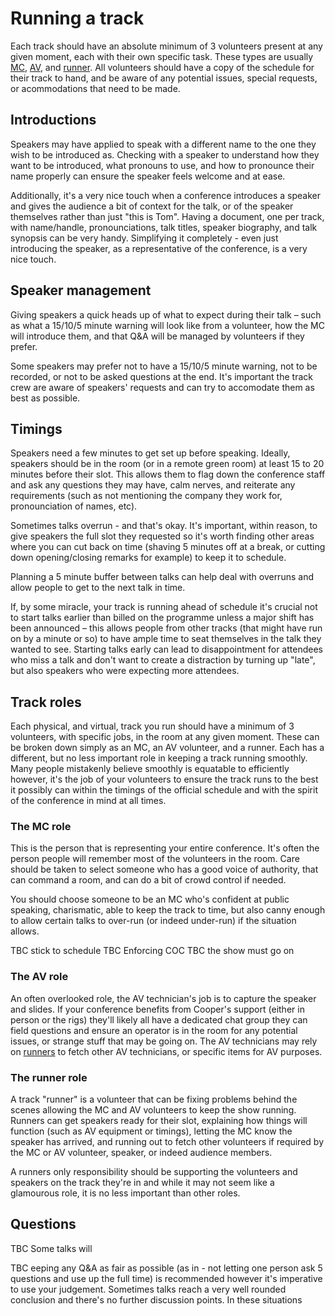# Running a track

Each track should have an absolute minimum of 3 volunteers present at any given moment, each with their own specific task. These types are usually [MC](#the-mc-role), [AV](#the-av-role), and [runner](#the-runner-role). All volunteers should have a copy of the schedule for their track to hand, and be aware of any potential issues, special requests, or acommodations that need to be made.

## Introductions

Speakers may have applied to speak with a different name to the one they wish to be introduced as. Checking with a speaker to understand how they want to be introduced, what pronouns to use, and how to pronounce their name properly can ensure the speaker feels welcome and at ease.

Additionally, it's a very nice touch when a conference introduces a speaker and gives the audience a bit of context for the talk, or of the speaker themselves rather than just "this is Tom". Having a document, one per track, with name/handle, pronounciations, talk titles, speaker biography, and talk synopsis can be very handy. Simplifying it completely - even just introducing the speaker, as a representative of the conference, is a very nice touch.

## Speaker management

Giving speakers a quick heads up of what to expect during their talk – such as what a 15/10/5 minute warning will look like from a volunteer, how the MC will introduce them, and that Q&A will be managed by volunteers if they prefer.

Some speakers may prefer not to have a 15/10/5 minute warning, not to be recorded, or not to be asked questions at the end. It's important the track crew are aware of speakers' requests and can try to accomodate them as best as possible.

## Timings

Speakers need a few minutes to get set up before speaking. Ideally, speakers should be in the room (or in a remote green room) at least 15 to 20 minutes before their slot. This allows them to flag down the conference staff and ask any questions they may have, calm nerves, and reiterate any requirements (such as not mentioning the company they work for, pronounciation of names, etc).

Sometimes talks overrun - and that's okay. It's important, within reason, to give speakers the full slot they requested so it's worth finding other areas where you can cut back on time (shaving 5 minutes off at a break, or cutting down opening/closing remarks for example) to keep it to schedule.

Planning a 5 minute buffer between talks can help deal with overruns and allow people to get to the next talk in time.

If, by some miracle, your track is running ahead of schedule it's crucial not to start talks earlier than billed on the programme unless a major shift has been announced – this allows people from other tracks (that might have run on by a minute or so) to have ample time to seat themselves in the talk they wanted to see. Starting talks early can lead to disappointment for attendees who miss a talk and don't want to create a distraction by turning up "late", but also speakers who were expecting more attendees.

## Track roles

Each physical, and virtual, track you run should have a minimum of 3 volunteers, with specific jobs, in the room at any given moment. These can be broken down simply as an MC, an AV volunteer, and a runner. Each has a different, but no less important role in keeping a track running smoothly. Many people mistakenly believe smoothly is equatable to efficiently however, it's the job of your volunteers to ensure the track runs to the best it possibly can within the timings of the official schedule and with the spirit of the conference in mind at all times.

### The MC role

This is the person that is representing your entire conference. It's often the person people will remember most of the volunteers in the room. Care should be taken to select someone who has a good voice of authority, that can command a room, and can do a bit of crowd control if needed.

You should choose someone to be an MC who's confident at public speaking, charismatic, able to keep the track to time, but also canny enough to allow certain talks to over-run (or indeed under-run) if the situation allows.

TBC stick to schedule
TBC Enforcing COC
TBC the show must go on

### The AV role

An often overlooked role, the AV technician's job is to capture the speaker and slides. If your conference benefits from Cooper's support (either in person or the rigs) they'll likely all have a dedicated chat group they can field questions and ensure an operator is in the room for any potential issues, or strange stuff that may be going on. The AV technicians may rely on [runners](#the-runner-role) to fetch other AV technicians, or specific items for AV purposes.

### The runner role

A track "runner" is a volunteer that can be fixing problems behind the scenes allowing the MC and AV volunteers to keep the show running. Runners can get speakers ready for their slot, explaining how things will function (such as AV equipment or timings), letting the MC know the speaker has arrived, and running out to fetch other volunteers if required by the MC or AV volunteer, speaker, or indeed audience members.

A runners only responsibility should be supporting the volunteers and speakers on the track they're in and while it may not seem like a glamourous role, it is no less important than other roles.

## Questions

TBC Some talks will 

TBC eeping any Q&A as fair as possible (as in - not letting one person ask 5 questions and use up the full time) is recommended however it's imperative to use your judgement. Sometimes talks reach a very well rounded conclusion and there's no further discussion points. In these situations 